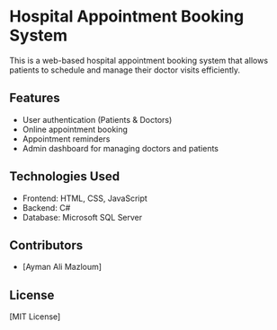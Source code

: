 # Hospital Appointment Booking System

This is a web-based hospital appointment booking system that allows patients to schedule and manage their doctor visits efficiently.

## Features
- User authentication (Patients & Doctors)
- Online appointment booking
- Appointment reminders
- Admin dashboard for managing doctors and patients

## Technologies Used
- Frontend: HTML, CSS, JavaScript
- Backend: C#
- Database: Microsoft SQL Server
  
## Contributors
- [Ayman Ali Mazloum]


## License
[MIT License]
